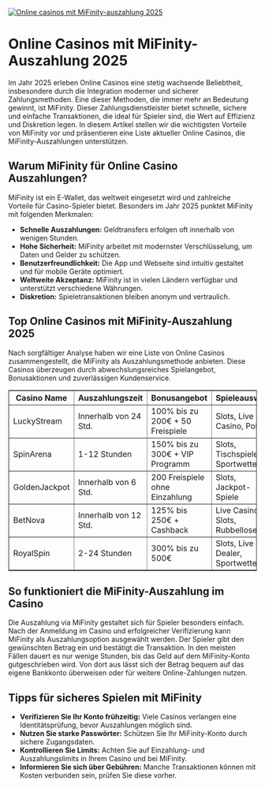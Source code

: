 [![Online casinos mit MiFinity-auszahlung 2025](https://123-caf.pages.dev/gitsignup.png)](https://vrmoo.ru/Bt82HjjY)

<h1>Online Casinos mit MiFinity-Auszahlung 2025</h1>  <p>Im Jahr 2025 erleben Online Casinos eine stetig wachsende Beliebtheit, insbesondere durch die Integration moderner und sicherer Zahlungsmethoden. Eine dieser Methoden, die immer mehr an Bedeutung gewinnt, ist MiFinity. Dieser Zahlungsdienstleister bietet schnelle, sichere und einfache Transaktionen, die ideal für Spieler sind, die Wert auf Effizienz und Diskretion legen. In diesem Artikel stellen wir die wichtigsten Vorteile von MiFinity vor und präsentieren eine Liste aktueller Online Casinos, die MiFinity-Auszahlungen unterstützen.</p>  <h2>Warum MiFinity für Online Casino Auszahlungen?</h2>  <p>MiFinity ist ein E-Wallet, das weltweit eingesetzt wird und zahlreiche Vorteile für Casino-Spieler bietet. Besonders im Jahr 2025 punktet MiFinity mit folgenden Merkmalen:</p>  <ul>   <li><strong>Schnelle Auszahlungen:</strong> Geldtransfers erfolgen oft innerhalb von wenigen Stunden.</li>   <li><strong>Hohe Sicherheit:</strong> MiFinity arbeitet mit modernster Verschlüsselung, um Daten und Gelder zu schützen.</li>   <li><strong>Benutzerfreundlichkeit:</strong> Die App und Webseite sind intuitiv gestaltet und für mobile Geräte optimiert.</li>   <li><strong>Weltweite Akzeptanz:</strong> MiFinity ist in vielen Ländern verfügbar und unterstützt verschiedene Währungen.</li>   <li><strong>Diskretion:</strong> Spieletransaktionen bleiben anonym und vertraulich.</li> </ul>  <h2>Top Online Casinos mit MiFinity-Auszahlung 2025</h2>  <p>Nach sorgfältiger Analyse haben wir eine Liste von Online Casinos zusammengestellt, die MiFinity als Auszahlungsmethode anbieten. Diese Casinos überzeugen durch abwechslungsreiches Spielangebot, Bonusaktionen und zuverlässigen Kundenservice.</p>  <table border="1" cellpadding="8" cellspacing="0" style="border-collapse: collapse; width: 100%;">   <thead>     <tr>       <th>Casino Name</th>       <th>Auszahlungszeit</th>       <th>Bonusangebot</th>       <th>Spieleauswahl</th>       <th>Kundenservice</th>     </tr>   </thead>   <tbody>     <tr>       <td>LuckyStream</td>       <td>Innerhalb von 24 Std.</td>       <td>100% bis zu 200€ + 50 Freispiele</td>       <td>Slots, Live Casino, Poker</td>       <td>24/7 Chat & E-Mail</td>     </tr>     <tr>       <td>SpinArena</td>       <td>1-12 Stunden</td>       <td>150% bis zu 300€ + VIP Programm</td>       <td>Slots, Tischspiele, Sportwetten</td>       <td>Live Chat (werktags)</td>     </tr>     <tr>       <td>GoldenJackpot</td>       <td>Innerhalb von 6 Std.</td>       <td>200 Freispiele ohne Einzahlung</td>       <td>Slots, Jackpot-Spiele</td>       <td>E-Mail Support</td>     </tr>     <tr>       <td>BetNova</td>       <td>Innerhalb von 12 Std.</td>       <td>125% bis 250€ + Cashback</td>       <td>Live Casino, Slots, Rubbellose</td>       <td>24/7 Telefon & Chat</td>     </tr>     <tr>       <td>RoyalSpin</td>       <td>2-24 Stunden</td>       <td>300% bis zu 500€</td>       <td>Slots, Live Dealer, Sportwetten</td>       <td>Live Chat & FAQ</td>     </tr>   </tbody> </table>  <h2>So funktioniert die MiFinity-Auszahlung im Casino</h2>  <p>Die Auszahlung via MiFinity gestaltet sich für Spieler besonders einfach. Nach der Anmeldung im Casino und erfolgreicher Verifizierung kann MiFinity als Auszahlungsoption ausgewählt werden. Der Spieler gibt den gewünschten Betrag ein und bestätigt die Transaktion. In den meisten Fällen dauert es nur wenige Stunden, bis das Geld auf dem MiFinity-Konto gutgeschrieben wird. Von dort aus lässt sich der Betrag bequem auf das eigene Bankkonto überweisen oder für weitere Online-Zahlungen nutzen.</p>  <h2>Tipps für sicheres Spielen mit MiFinity</h2>  <ul>   <li><strong>Verifizieren Sie Ihr Konto frühzeitig:</strong> Viele Casinos verlangen eine Identitätsprüfung, bevor Auszahlungen möglich sind.</li>   <li><strong>Nutzen Sie starke Passwörter:</strong> Schützen Sie Ihr MiFinity-Konto durch sichere Zugangsdaten.</li>   <li><strong>Kontrollieren Sie Limits:</strong> Achten Sie auf Einzahlung- und Auszahlungslimits in Ihrem Casino und bei MiFinity.</li>   <li><strong>Informieren Sie sich über Gebühren:</strong> Manche Transaktionen können mit Kosten verbunden sein, prüfen Sie diese vorher.</li> </ul>